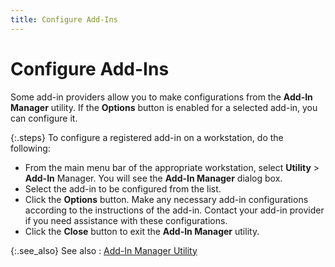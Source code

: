 ```yaml
---
title: Configure Add-Ins
---
```


# Configure Add-Ins


Some add-in providers allow you to make configurations from the **Add-In Manager** utility. If the **Options** button is enabled for a selected  add-in, you can configure it.


{:.steps}
To configure a registered add-in on a workstation,  do the following:

- From the main menu  bar of the appropriate workstation, select **Utility**  > **Add-In** Manager. You will  see the **Add-In 
 Manager** dialog box.
- Select the add-in  to be configured from the list.
- Click the **Options** button. Make any necessary add-in  configurations according to the instructions of the add-in. Contact your  add-in provider if you need assistance with these configurations.
- Click the **Close** button to exit the **Add-In 
 Manager** utility.



{:.see_also}
See also
: [Add-In Manager  Utility]({{site.utl_baseurl}}/other-utilities/add-in-manager/addin_manager_utility_ut.html)
